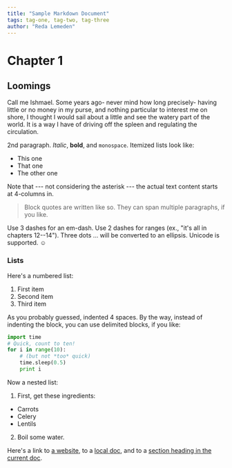 ```yaml
---
title: "Sample Markdown Document"
tags: tag-one, tag-two, tag-three
author: "Reda Lemeden"
---
```


# Chapter 1
## Loomings

Call me Ishmael. Some years ago- never mind how long precisely- having little or no money in my purse, and nothing particular to interest me on shore, I thought I would sail about a little and see the watery part of the world. It is a way I have of driving off the spleen and regulating the circulation.

2nd paragraph. *Italic*, **bold**, and `monospace`. Itemized lists
look like:

  * This one
  * That one
  * The other one

Note that --- not considering the asterisk --- the actual text
content starts at 4-columns in.

> Block quotes are written like so.
> They can span multiple paragraphs, if you like.

Use 3 dashes for an em-dash. Use 2 dashes for ranges (ex., "it's all
in chapters 12--14"). Three dots ... will be converted to an ellipsis.
Unicode is supported. ☺

### Lists

Here's a numbered list:

  1. First item
  2. Second item
  3. Third item

As you probably guessed, indented 4 spaces. By the way, instead of
indenting the block, you can use delimited blocks, if you like:

~~~python
import time
# Quick, count to ten!
for i in range(10):
    # (but not *too* quick)
    time.sleep(0.5)
    print i
~~~

Now a nested list:

1. First, get these ingredients:
  * Carrots
  * Celery
  * Lentils

2. Boil some water.

Here's a link to [a website](http://foo.bar), to a [local
doc](local-doc.html), and to a [section heading in the current
doc](#an-h2-header).
